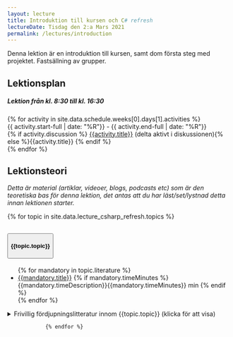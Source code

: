 ```yaml
---
layout: lecture
title: Introduktion till kursen och C# refresh
lectureDate: Tisdag den 2:a Mars 2021
permalink: /lectures/introduction
---
```



Denna lektion är en introduktion till kursen, samt dom första steg med projektet. Fastsällning av grupper.

## Lektionsplan
  <div class="card schedule-card">
          <div class="card-body">
            <div class="row">
                <h5 class="pl-3"><i class="bi bi-calendar-week"></i> Lektion från kl. 8:30 till kl. 16:30 </h5>
            </div>    
{% for activity in site.data.schedule.weeks[0].days[1].activities %}
            <div class="row">
              <div class="col-sm-1 ">
                <div class="circle"></div>
              </div>
              <div class="col-sm-2 p-0 schedule-txt">
             {{ activity.start-full | date: "%R"}} - {{ activity.end-full | date: "%R"}} 
              </div>
              <div class="col-sm-9 schedule-txt">
              {% if activity.discussion %}
              <a href="{{activity.discussion}}">{{activity.title}}</a> <i class="fa fa-comments" aria-hidden="true"></i> 
              (delta aktivt i diskussionen){% else %}{{activity.title}} {% endif %}
              </div>
            </div>
{% endfor %}
          </div>
        </div>




## Lektionsteori
*Detta är material (artiklar, videoer, blogs, podcasts etc) som är den teoretiska bas för denna lektion, det antas att du har läst/set/lystnad detta innan lektionen starter.*

  <div class="accordion" id="accordionExample">
{% for topic in site.data.lecture_csharp_refresh.topics %}
            <div class="card">
                <div class="card-header" id="headingOne">
                  <h2 class="mb-0 w-100">
                    <button class="btn btn-link text-left" type="button" data-toggle="" data-target="#ex{{forloop.index0}}" aria-expanded="false" aria-controls="ex{{forloop.index0}}">
                      <h4 id="object-oriented-programming-and-c"><i class="bi bi-chevron-double-right"></i> 
                      {{topic.topic}}
                      </h4>
                    </button>
                  </h2>
                </div>
                <div id="ex{{forloop.index0}}" class="collapse show" aria-labelledby="headingOne" data-parent="#accordionExample">
                  <div class="card-body">
                  <ul>
                  {% for mandatory in topic.literature %}
                  <li class="mb-3">
                       <i class="bi bi-chevron-double-right lec-icon"></i><a href="{{mandatory.url}}"> {{mandatory.title}}</a>
                      {% if mandatory.timeMinutes %} 
                        <span class="badges"><span class="badge badge-{{mandatory.timeBadge}}">{{mandatory.timeDescription}}</span><span class="badge badge-secondary">{{mandatory.timeMinutes}} min</span></span>
                      {% endif %}
                    </li>
                  {% endfor %}
                  </ul>
                  <details>
                  <summary>Frivillig fördjupningslitteratur innom {{topic.topic}} (klicka för att visa)</summary>
                  <ul>
                  {% for optional in topic.optionalLiterature %}
                  <li class="mb-4">
                  <a href="{{optional.url}}">{{optional.title}}</a>
                  <span class="badges"><span class="badge badge-info">Article</span><span class="badge badge-secondary">12min</span></span>
                  </li>
                  {%endfor%}
                  </ul>
                  </details>
                  </div>
                </div>
                </div>
                
                {% endfor %}